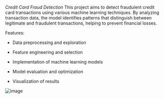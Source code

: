 *Credit Card Fraud Detection*
This project aims to detect fraudulent credit card transactions using various machine learning techniques. By analyzing transaction data, the model identifies patterns that distinguish between legitimate and fraudulent transactions, helping to prevent financial losses.

Features:

* Data preprocessing and exploration

* Feature engineering and selection

* Implementation of machine learning models

* Model evaluation and optimization

* Visualization of results








![image](https://github.com/user-attachments/assets/501d55ac-aeb8-4633-b98c-8608a60c487d)
